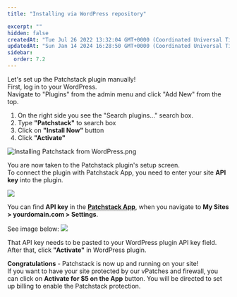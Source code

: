 ```yaml
---
title: "Installing via WordPress repository"

excerpt: ""
hidden: false
createdAt: "Tue Jul 26 2022 13:32:04 GMT+0000 (Coordinated Universal Time)"
updatedAt: "Sun Jan 14 2024 16:28:50 GMT+0000 (Coordinated Universal Time)"
sidebar:
  order: 7.2
---
```

Let's set up the Patchstack plugin manually!  
First, log in to your WordPress.  
Navigate to "Plugins" from the admin menu and click "Add New" from the top.

1. On the right side you see the "Search plugins..." search box.
2. Type **"Patchstack"** to search box
3. Click on **"Install Now"** button
4. Click **"Activate"** 

![](@images/2707b1b-Installing_Patchstack_from_WordPress.png "Installing Patchstack from WordPress.png")

You are now taken to the Patchstack plugin's setup screen.  
To connect the plugin with Patchstack App, you need to enter your site **API key** into the plugin.

![](@images/94cd479-small-Patchstack_WordPress_plugin.png)

You can find **API key** in the <a href="https://app.patchstack.com" target="_blank"><b>Patchstack App</b></a>, when you navigate to **My Sites > yourdomain.com > Settings**. 

See image below:
![](@images/6bb39ff-patchstack-site-settings.png)

That API key needs to be pasted to your WordPress plugin API key field.  
After that, click **"Activate"** in WordPress plugin.

**Congratulations** - Patchstack is now up and running on your site!  
If you want to have your site protected by our vPatches and firewall, you can click on **Activate for $5 on the App** button. You will be directed to set up billing to enable the Patchstack protection.
